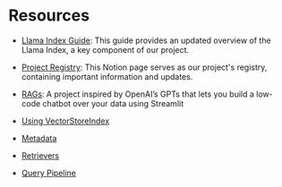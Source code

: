 # Resources

- [Llama Index Guide](https://blog.llamaindex.ai/llamaindex-v0-10-838e735948f8): This guide provides an updated overview of the Llama Index, a key component of our project.

- [Project Registry](https://pretty-sodium-5e0.notion.site/ce81b247649a44e4b6b35dfb24af28a6?v=53b3c2ced7bb4c9996b81b83c9f01139): This Notion page serves as our project's registry, containing important information and updates.

- [RAGs](https://blog.llamaindex.ai/introducing-rags-your-personalized-chatgpt-experience-over-your-data-2b9d140769b1): A project inspired by OpenAI’s GPTs that lets you build a low-code chatbot over your data using Streamlit

- [Using VectorStoreIndex](https://docs.llamaindex.ai/en/stable/module_guides/indexing/vector_store_index.html)

- [Metadata](https://docs.llamaindex.ai/en/stable/module_guides/loading/documents_and_nodes/usage_documents.html#defining-documents)

- [Retrievers](https://docs.llamaindex.ai/en/stable/module_guides/querying/retriever/retrievers.html)

- [Query Pipeline](https://docs.llamaindex.ai/en/stable/module_guides/querying/pipeline/root.html)